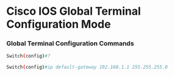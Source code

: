 # Cisco IOS Global Terminal Configuration Mode

### Global Terminal Configuration Commands

```bash
Switch(config)#?

Switch(config)#ip default-gateway 192.168.1.1 255.255.255.0
```
